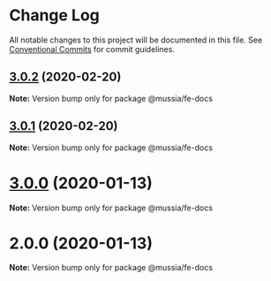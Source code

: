 # Change Log

All notable changes to this project will be documented in this file.
See [Conventional Commits](https://conventionalcommits.org) for commit guidelines.

## [3.0.2](https://github.com/yurikrupnik/mussia3/compare/@mussia/fe-docs@3.0.1...@mussia/fe-docs@3.0.2) (2020-02-20)

**Note:** Version bump only for package @mussia/fe-docs





## [3.0.1](https://github.com/yurikrupnik/mussia3/compare/@mussia/fe-docs@3.0.0...@mussia/fe-docs@3.0.1) (2020-02-20)

**Note:** Version bump only for package @mussia/fe-docs





# [3.0.0](https://github.com/yurikrupnik/mussia3/compare/@mussia/fe-docs@2.0.0...@mussia/fe-docs@3.0.0) (2020-01-13)

**Note:** Version bump only for package @mussia/fe-docs





# 2.0.0 (2020-01-13)

**Note:** Version bump only for package @mussia/fe-docs
